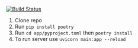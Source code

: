[![Build Status](https://app.travis-ci.com/BlazeFace/security-backend.svg?token=pKqjhnyssdGdPSXryWxh&branch=main)](https://app.travis-ci.com/BlazeFace/security-backend)
1. Clone repo
2. Run ```pip install poetry```
3. Run ```cd app/pyproject.toml``` then ```poetry install ```
4. To run server use ```uvicorn main:app --reload```
